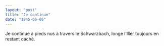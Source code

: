 ```yaml
---
layout: "post"
title: "Je continue"
date: "1945-06-06"
---
```


Je continue à pieds nus à travers le Schwarzbach, longe l’Iller toujours en restant caché.


<div class="histoire"></div>

<div class="commentaire"></div>
